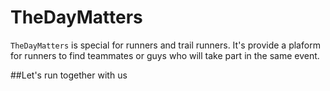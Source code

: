 # TheDayMatters
`TheDayMatters` is special for runners and trail runners.
It's provide a plaform for runners to find teammates or guys who will take part in the same event.

##Let's run together with us

